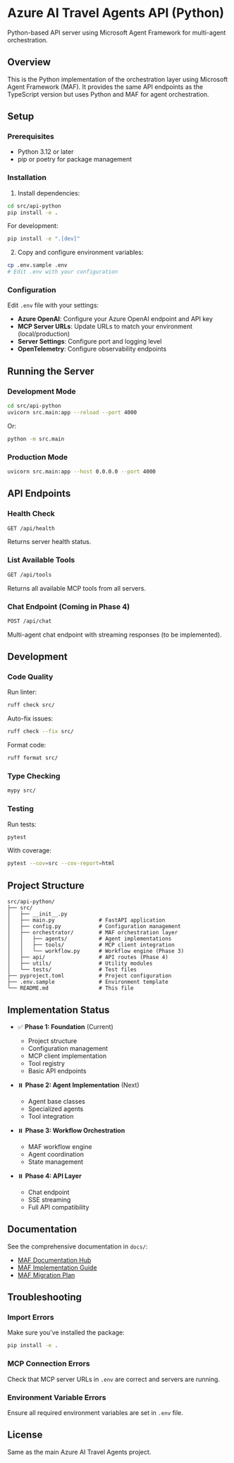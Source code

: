 # Azure AI Travel Agents API (Python)

Python-based API server using Microsoft Agent Framework for multi-agent orchestration.

## Overview

This is the Python implementation of the orchestration layer using Microsoft Agent Framework (MAF). It provides the same API endpoints as the TypeScript version but uses Python and MAF for agent orchestration.

## Setup

### Prerequisites

- Python 3.12 or later
- pip or poetry for package management

### Installation

1. Install dependencies:

```bash
cd src/api-python
pip install -e .
```

For development:

```bash
pip install -e ".[dev]"
```

2. Copy and configure environment variables:

```bash
cp .env.sample .env
# Edit .env with your configuration
```

### Configuration

Edit `.env` file with your settings:

- **Azure OpenAI**: Configure your Azure OpenAI endpoint and API key
- **MCP Server URLs**: Update URLs to match your environment (local/production)
- **Server Settings**: Configure port and logging level
- **OpenTelemetry**: Configure observability endpoints

## Running the Server

### Development Mode

```bash
cd src/api-python
uvicorn src.main:app --reload --port 4000
```

Or:

```bash
python -m src.main
```

### Production Mode

```bash
uvicorn src.main:app --host 0.0.0.0 --port 4000
```

## API Endpoints

### Health Check

```bash
GET /api/health
```

Returns server health status.

### List Available Tools

```bash
GET /api/tools
```

Returns all available MCP tools from all servers.

### Chat Endpoint (Coming in Phase 4)

```bash
POST /api/chat
```

Multi-agent chat endpoint with streaming responses (to be implemented).

## Development

### Code Quality

Run linter:

```bash
ruff check src/
```

Auto-fix issues:

```bash
ruff check --fix src/
```

Format code:

```bash
ruff format src/
```

### Type Checking

```bash
mypy src/
```

### Testing

Run tests:

```bash
pytest
```

With coverage:

```bash
pytest --cov=src --cov-report=html
```

## Project Structure

```
src/api-python/
├── src/
│   ├── __init__.py
│   ├── main.py              # FastAPI application
│   ├── config.py            # Configuration management
│   ├── orchestrator/        # MAF orchestration layer
│   │   ├── agents/          # Agent implementations
│   │   ├── tools/           # MCP client integration
│   │   └── workflow.py      # Workflow engine (Phase 3)
│   ├── api/                 # API routes (Phase 4)
│   ├── utils/               # Utility modules
│   └── tests/               # Test files
├── pyproject.toml           # Project configuration
├── .env.sample              # Environment template
└── README.md                # This file
```

## Implementation Status

- ✅ **Phase 1: Foundation** (Current)
  - Project structure
  - Configuration management
  - MCP client implementation
  - Tool registry
  - Basic API endpoints

- ⏸️ **Phase 2: Agent Implementation** (Next)
  - Agent base classes
  - Specialized agents
  - Tool integration

- ⏸️ **Phase 3: Workflow Orchestration**
  - MAF workflow engine
  - Agent coordination
  - State management

- ⏸️ **Phase 4: API Layer**
  - Chat endpoint
  - SSE streaming
  - Full API compatibility

## Documentation

See the comprehensive documentation in `docs/`:

- [MAF Documentation Hub](../../docs/MAF-README.md)
- [MAF Implementation Guide](../../docs/maf-implementation-guide.md)
- [MAF Migration Plan](../../docs/maf-migration-plan.md)

## Troubleshooting

### Import Errors

Make sure you've installed the package:

```bash
pip install -e .
```

### MCP Connection Errors

Check that MCP server URLs in `.env` are correct and servers are running.

### Environment Variable Errors

Ensure all required environment variables are set in `.env` file.

## License

Same as the main Azure AI Travel Agents project.
